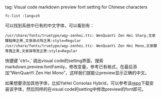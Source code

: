 tag: Visual code markdown preview font setting for Chinese characters

```shell
fc-list :lang=zh
```

可以找到系统中已有的中文字体，可以看到有：

```shell
/usr/share/fonts/truetype/wqy-zenhei.ttc: WenQuanYi Zen Hei Sharp,文泉驛點陣正黑,文泉驿点阵正黑:style=Regular
/usr/share/fonts/truetype/wqy-zenhei.ttc: WenQuanYi Zen Hei Mono,文泉驛等寬正黑,文泉驿等宽正黑:style=Regular
```

快捷键 'ctrl+,'  调出visual code的setting界面，搜索markdown.preview.fontFamily，修改变量，参考已有格式，在最后添加“WenQuanYi Zen Hei Mono”，这样我们就能让preview显示正确的中文。


如果想要添加其他字体，比如YaHei Consolas Hybrid，可以参考该[repo](https://github.com/GitHubNull/YaHei-Consolas-Hybrid-1.12)下载安装该字体，然后同样的在visual code的setting中修改preview的font即可。